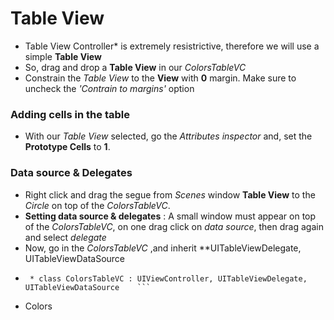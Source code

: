 
# Table View

  * Table View Controller* is extremely resistrictive, therefore we will use a simple **Table View**
  * So, drag and drop a **Table View** in our *ColorsTableVC*
  * Constrain the *Table View* to the **View** with **0** margin. Make sure to uncheck the *'Contrain to margins'* option

### Adding cells in the table 
  * With our *Table View* selected, go the *Attributes inspector* and, set the **Prototype Cells** to **1**.

### Data source & Delegates

  * Right click and drag the segue from *Scenes* window **Table View** to the *Circle* on top of the *ColorsTableVC*.
  * **Setting data source & delegates** : A small window must appear on top of the *ColorsTableVC*, on one drag click on *data source*, then drag again and select *delegate*
  * Now, go in the *ColorsTableVC* ,and inherit **UITableViewDelegate, UITableViewDataSource
  * ```
     * class ColorsTableVC : UIViewController, UITableViewDelegate, UITableViewDataSource    ```
  * Colors
